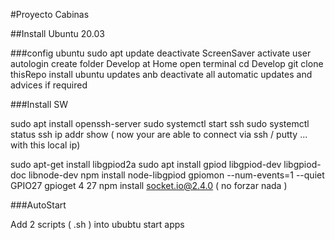 #Proyecto Cabinas

##Install Ubuntu 20.03

###config ubuntu
 sudo apt update
 deactivate ScreenSaver
 activate user autologin 
 create folder Develop at Home
 open terminal 
 cd Develop
 git clone thisRepo
 install ubuntu updates anb deactivate all automatic updates and advices if required

###Install  SW

 sudo apt install openssh-server
 sudo systemctl start ssh
 sudo systemctl status ssh
 ip addr show
 ( now your are able to connect via ssh / putty ... with this local ip)
 
 
 
 
 sudo apt-get install libgpiod2a
 sudo apt install gpiod libgpiod-dev libgpiod-doc libnode-dev
 npm install node-libgpiod
 gpiomon --num-events=1 --quiet GPIO27
 gpioget 4 27
 npm install socket.io@2.4.0 ( no forzar nada )

###AutoStart

 Add 2 scripts ( .sh ) into ububtu start apps

